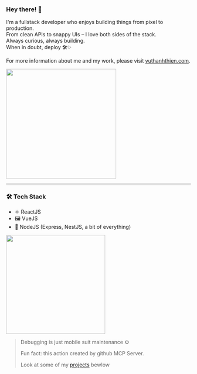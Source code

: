 
### Hey there! 👋

I'm a fullstack developer who enjoys building things from pixel to production.  
From clean APIs to snappy UIs – I love both sides of the stack.  
Always curious, always building.  
When in doubt, deploy 🛠️✨

For more information about me and my work, please visit [vuthanhthien.com](https://vuthanhthien.com).


<img src="https://media.giphy.com/media/v1.Y2lkPTc5MGI3NjExajdyOHF2YjFiMnh2amJtMnR3bnpqdGtkZzY2aHIwYmU4dDhlNmR0MiZlcD12MV9naWZzX3NlYXJjaCZjdD1n/oaDcc0LTCuIAiGYrzn/giphy.gif" width="300"/>

---

### 🛠️ Tech Stack  
- ⚛️ ReactJS  
- 🖼️ VueJS  
- 🌱 NodeJS (Express, NestJS, a bit of everything)

<img src="https://media2.giphy.com/media/v1.Y2lkPTc5MGI3NjExcnp2b2E4dGt3OXVxc2RvenllMjdxaXVocWo4NjV1NHE4NHZzazM2eiZlcD12MV9pbnRlcm5hbF9naWZfYnlfaWQmY3Q9Zw/IlRYTNtLKCFoNdjQLo/giphy.gif" width="270"/>

> Debugging is just mobile suit maintenance ⚙️
>
> Fun fact: this action created by github MCP Server.
>
> Look at some of my [projects](https://github.com/VuThanhThien?tab=repositories) bewlow
